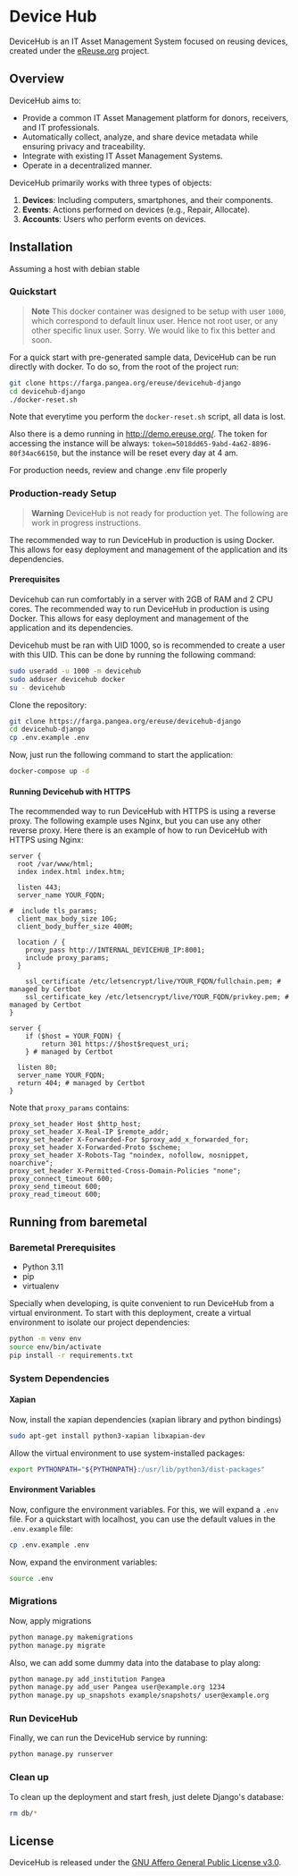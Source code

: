 # Device Hub

DeviceHub is an IT Asset Management System focused on reusing devices, created under the [eReuse.org](https://www.ereuse.org) project.

## Overview

DeviceHub aims to:

- Provide a common IT Asset Management platform for donors, receivers, and IT professionals.
- Automatically collect, analyze, and share device metadata while ensuring privacy and traceability.
- Integrate with existing IT Asset Management Systems.
- Operate in a decentralized manner.

DeviceHub primarily works with three types of objects:

1. **Devices**: Including computers, smartphones, and their components.
2. **Events**: Actions performed on devices (e.g., Repair, Allocate).
3. **Accounts**: Users who perform events on devices.

## Installation

Assuming a host with debian stable

### Quickstart

> **Note**
> This docker container was designed to be setup with user `1000`, which correspond to default linux user. Hence not root user, or any other specific linux user. Sorry. We would like to fix this better and soon.

For a quick start with pre-generated sample data, DeviceHub can be run directly with docker. To do so, from the root of the project run:

```bash
git clone https://farga.pangea.org/ereuse/devicehub-django
cd devicehub-django
./docker-reset.sh
```

Note that everytime you perform the `docker-reset.sh` script, all data is lost.

Also there is a demo running in http://demo.ereuse.org/. The token for accessing the instance will be always: `token=5018dd65-9abd-4a62-8896-80f34ac66150`, but the instance will be reset every day at 4 am.

For production needs, review and change .env file properly

### Production-ready Setup

> **Warning**
> DeviceHub is not ready for production yet. The following are work in progress instructions.

The recommended way to run DeviceHub in production is using Docker. This allows for easy deployment and management of the application and its dependencies.

#### Prerequisites

Devicehub can run comfortably in a server with 2GB of RAM and 2 CPU cores. The recommended way to run DeviceHub in production is using Docker. This allows for easy deployment and management of the application and its dependencies.

Devicehub must be ran with UID 1000, so is recommended to create a user with this UID. This can be done by running the following command:

```bash
sudo useradd -u 1000 -m devicehub
sudo adduser devicehub docker
su - devicehub
```

Clone the repository:

```bash
git clone https://farga.pangea.org/ereuse/devicehub-django
cd devicehub-django
cp .env.example .env
```

Now, just run the following command to start the application:

```bash
docker-compose up -d
```

#### Running Devicehub with HTTPS

The recommended way to run DeviceHub with HTTPS is using a reverse proxy. The following example uses Nginx, but you can use any other reverse proxy. Here there is an example of how to run DeviceHub with HTTPS using Nginx:

```nginx
server {
  root /var/www/html;
  index index.html index.htm;

  listen 443;
  server_name YOUR_FQDN;

#  include tls_params;
  client_max_body_size 10G;
  client_body_buffer_size 400M;

  location / {
    proxy_pass http://INTERNAL_DEVICEHUB_IP:8001;
    include proxy_params;
  }

    ssl_certificate /etc/letsencrypt/live/YOUR_FQDN/fullchain.pem; # managed by Certbot
    ssl_certificate_key /etc/letsencrypt/live/YOUR_FQDN/privkey.pem; # managed by Certbot
}

server {
    if ($host = YOUR_FQDN) {
        return 301 https://$host$request_uri;
    } # managed by Certbot

  listen 80;
  server_name YOUR_FQDN;
  return 404; # managed by Certbot
}
```

Note that `proxy_params` contains:

```nginx
proxy_set_header Host $http_host;
proxy_set_header X-Real-IP $remote_addr;
proxy_set_header X-Forwarded-For $proxy_add_x_forwarded_for;
proxy_set_header X-Forwarded-Proto $scheme;
proxy_set_header X-Robots-Tag "noindex, nofollow, nosnippet, noarchive";
proxy_set_header X-Permitted-Cross-Domain-Policies "none";
proxy_connect_timeout 600;
proxy_send_timeout 600;
proxy_read_timeout 600;
```

## Running from baremetal

### Baremetal Prerequisites

- Python 3.11
- pip
- virtualenv

Specially when developing, is quite convenient to run DeviceHub from a virtual environment. To start with this deployment, create a virtual environment to isolate our project dependencies:

```bash
python -m venv env
source env/bin/activate
pip install -r requirements.txt
```

### System Dependencies

#### Xapian

Now, install the xapian dependencies (xapian library and python bindings)

```bash
sudo apt-get install python3-xapian libxapian-dev
```

Allow the virtual environment to use system-installed packages:

```bash
export PYTHONPATH="${PYTHONPATH}:/usr/lib/python3/dist-packages"
```

#### Environment Variables

Now, configure the environment variables. For this, we will expand a `.env` file. For a quickstart with localhost, you can use the default values in the `.env.example` file:

```bash
cp .env.example .env
```

Now, expand the environment variables:

```bash
source .env
```

### Migrations

Now, apply migrations

```bash
python manage.py makemigrations
python manage.py migrate
```

Also, we can add some dummy data into the database to play along:

```bash
python manage.py add_institution Pangea
python manage.py add_user Pangea user@example.org 1234
python manage.py up_snapshots example/snapshots/ user@example.org
```

### Run DeviceHub

Finally, we can run the DeviceHub service by running:

```bash
python manage.py runserver
```

### Clean up

To clean up the deployment and start fresh, just delete Django's database:

```bash
rm db/*
```

## License

DeviceHub is released under the [GNU Affero General Public License v3.0](LICENSE).

